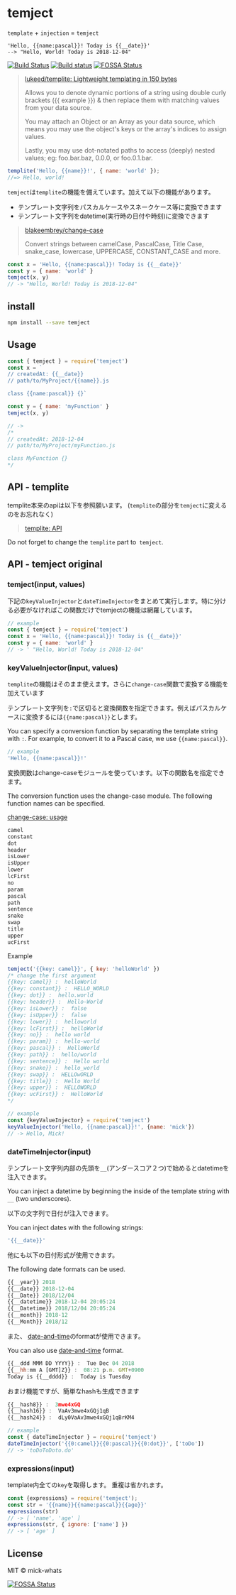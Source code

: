 # temject

`template` + `injection` = `temject`

```
'Hello, {{name:pascal}}! Today is {{__date}}'  
--> "Hello, World! Today is 2018-12-04"
```
[![Build Status](https://travis-ci.org/mick-whats/temject.svg?branch=master)](https://travis-ci.org/mick-whats/temject)
[![Build status](https://ci.appveyor.com/api/projects/status/fju07lh2bbqomvqh/branch/master?svg=true)](https://ci.appveyor.com/project/mick-whats/temject/branch/master)
[![FOSSA Status](https://app.fossa.io/api/projects/git%2Bgithub.com%2Fmick-whats%2Ftemject.svg?type=shield)](https://app.fossa.io/projects/git%2Bgithub.com%2Fmick-whats%2Ftemject?ref=badge_shield)


> [lukeed/templite: Lightweight templating in 150 bytes](https://github.com/lukeed/templite)
> 
> Allows you to denote dynamic portions of a string using double curly brackets ({{ example }}) & then replace them with matching values from your data source.
>
> You may attach an Object or an Array as your data source, which means you may use the object's keys or the array's indices to assign values.
>
> Lastly, you may use dot-notated paths to access (deeply) nested values; eg: foo.bar.baz, 0.0.0, or foo.0.1.bar.

```js
templite('Hello, {{name}}!', { name: 'world' });
//=> Hello, world!
```


`temject`は`templite`の機能を備えています。加えて以下の機能があります。

- テンプレート文字列をパスカルケースやスネークケース等に変換できます
- テンプレート文字列をdatetime(実行時の日付や時刻)に変換できます

> [blakeembrey/change\-case](https://github.com/blakeembrey/change-case)
> 
> Convert strings between camelCase, PascalCase, Title Case, snake_case, lowercase, UPPERCASE, CONSTANT_CASE and more.

```js
const x = 'Hello, {{name:pascal}}! Today is {{__date}}'
const y = { name: 'world' }
temject(x, y)
// -> "Hello, World! Today is 2018-12-04"
```


## install

```sh
npm install --save temject
```

## Usage

```js
const { temject } = require('temject')
const x = `
// createdAt: {{__date}}
// path/to/MyProject/{{name}}.js

class {{name:pascal}} {}`

const y = { name: 'myFunction' }
temject(x, y)

// ->
/*
// createdAt: 2018-12-04
// path/to/MyProject/myFunction.js

class MyFunction {}
*/
```

## API - templite


templite本来のapiは以下を参照願います。
(`templite`の部分を`temject`に変えるのをお忘れなく)

> [templite: API](https://github.com/lukeed/templite#api)

Do not forget to change the `templite` part to` temject`.

## API - temject original

### temject(input, values)

下記の`keyValueInjector`と`dateTimeInjector`をまとめて実行します。特に分ける必要がなければこの関数だけでtemjectの機能は網羅しています。


```js
// example
const { temject } = require('temject')
const x = 'Hello, {{name:pascal}}! Today is {{__date}}'
const y = { name: 'world' }
// -> ' "Hello, World! Today is 2018-12-04"
```


### keyValueInjector(input, values)

`templite`の機能はそのまま使えます。さらに`change-case`関数で変換する機能を加えています

テンプレート文字列を`:`で区切ると変換関数を指定できます。例えばパスカルケースに変換するには`{{name:pascal}}`とします。

You can specify a conversion function by separating the template string with `:`. For example, to convert it to a Pascal case, we use `{{name:pascal}}`.

```js
// example
'Hello, {{name:pascal}}!'
```

変換関数はchange-caseモジュールを使っています。以下の関数名を指定できます。

The conversion function uses the change-case module. The following function names can be specified.

[change\-case: usage](https://github.com/blakeembrey/change-case#usage)

```sh
camel
constant
dot
header
isLower
isUpper
lower
lcFirst
no
param
pascal
path
sentence
snake
swap
title
upper
ucFirst
```
Example

```js
temject('{{key: camel}}', { key: 'helloWorld' })
/* change the first argument
{{key: camel}} :  helloWorld 
{{key: constant}} :  HELLO_WORLD 
{{key: dot}} :  hello.world 
{{key: header}} :  Hello-World 
{{key: isLower}} :  false 
{{key: isUpper}} :  false 
{{key: lower}} :  helloworld 
{{key: lcFirst}} :  helloWorld 
{{key: no}} :  hello world 
{{key: param}} :  hello-world 
{{key: pascal}} :  HelloWorld 
{{key: path}} :  hello/world 
{{key: sentence}} :  Hello world 
{{key: snake}} :  hello_world 
{{key: swap}} :  HELLOwORLD 
{{key: title}} :  Hello World 
{{key: upper}} :  HELLOWORLD 
{{key: ucFirst}} :  HelloWorld
*/
```


```js
// example
const {keyValueInjector} = require('temject')
keyValueInjector('Hello, {{name:pascal}}!', {name: 'mick'})
// -> Hello, Mick!
```

### dateTimeInjector(input)

テンプレート文字列内部の先頭を`__`(アンダースコア２つ)で始めるとdatetimeを注入できます。

You can inject a datetime by beginning the inside of the template string with `__` (two underscores).

以下の文字列で日付が注入できます。

You can inject dates with the following strings:

```js
'{{__date}}'
```

他にも以下の日付形式が使用できます。

The following date formats can be used.

```js
{{__year}} 2018 
{{__date}} 2018-12-04 
{{__Date}} 2018/12/04 
{{__datetime}} 2018-12-04 20:05:24 
{{__Datetime}} 2018/12/04 20:05:24 
{{__month}} 2018-12 
{{__Month}} 2018/12 
```
また、
[date\-and\-time](https://github.com/knowledgecode/date-and-time/blob/master/README.md#formatdateobj-formatstring-utc)のformatが使用できます。

You can also use [date\-and\-time](https://github.com/knowledgecode/date-and-time/blob/master/README.md#formatdateobj-formatstring-utc) format.

```js
{{__ddd MMM DD YYYY}} :  Tue Dec 04 2018 
{{__hh:mm A [GMT]Z}} :  08:21 p.m. GMT+0900 
Today is {{__dddd}} :  Today is Tuesday
```

おまけ機能ですが、簡単なhashも生成できます

```js
{{__hash8}} :  3mwe4xGQ 
{{__hash16}} :  VaAv3mwe4xGQj1qB 
{{__hash24}} :  dLy0VaAv3mwe4xGQj1qBrKM4
```

```js
// example
const { dateTimeInjector } = require('temject')
dateTimeInjector('{{0:camel}}{{0:pascal}}{{0:dot}}', ['toDo'])
// -> 'toDoToDoto.do'
```

### expressions(input)

template内全ての`key`を取得します。
重複は省かれます。

```js
const {expressions} = require('temject');
const str = '{{name}}{{name:pascal}}{{age}}'
expressions(str)
// -> [ 'name', 'age' ]
expressions(str, { ignore: ['name'] })
// -> [ 'age' ]
```




## License
MIT © mick-whats

[![FOSSA Status](https://app.fossa.io/api/projects/git%2Bgithub.com%2Fmick-whats%2Ftemject.svg?type=large)](https://app.fossa.io/projects/git%2Bgithub.com%2Fmick-whats%2Ftemject?ref=badge_large)
